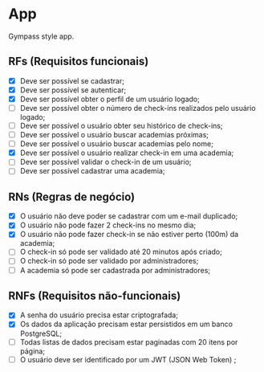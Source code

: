 # App

Gympass style app.

## RFs (Requisitos funcionais)

-   [x] Deve ser possível se cadastrar;
-   [x] Deve ser possível se autenticar;
-   [x] Deve ser possível obter o perfil de um usuário logado;
-   [ ] Deve ser possível obter o número de check-ins realizados pelo usuário logado;
-   [ ] Deve ser possível o usuário obter seu histórico de check-ins;
-   [ ] Deve ser possível o usuário buscar academias próximas;
-   [ ] Deve ser possível o usuário buscar academias pelo nome;
-   [x] Deve ser possível o usuário realizar check-in em uma academia;
-   [ ] Deve ser possível validar o check-in de um usuário;
-   [ ] Deve ser possível cadastrar uma academia;

## RNs (Regras de negócio)

-   [x] O usuário não deve poder se cadastrar com um e-mail duplicado;
-   [x] O usuário não pode fazer 2 check-ins no mesmo dia;
-   [x] O usuário não pode fazer check-in se não estiver perto (100m) da academia;
-   [ ] O check-in só pode ser validado até 20 minutos após criado;
-   [ ] O check-in só pode ser validado por administradores;
-   [ ] A academia só pode ser cadastrada por administradores;

## RNFs (Requisitos não-funcionais)

-   [x] A senha do usuário precisa estar criptografada;
-   [x] Os dados da aplicação precisam estar persistidos em um banco PostgreSQL;
-   [ ] Todas listas de dados precisam estar paginadas com 20 itens por página;
-   [ ] O usuário deve ser identificado por um JWT (JSON Web Token) ;
